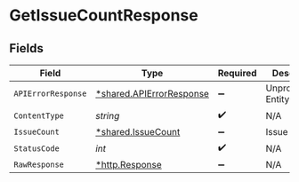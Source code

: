 # GetIssueCountResponse


## Fields

| Field                                                               | Type                                                                | Required                                                            | Description                                                         |
| ------------------------------------------------------------------- | ------------------------------------------------------------------- | ------------------------------------------------------------------- | ------------------------------------------------------------------- |
| `APIErrorResponse`                                                  | [*shared.APIErrorResponse](../../models/shared/apierrorresponse.md) | :heavy_minus_sign:                                                  | Unprocessable Entity                                                |
| `ContentType`                                                       | *string*                                                            | :heavy_check_mark:                                                  | N/A                                                                 |
| `IssueCount`                                                        | [*shared.IssueCount](../../models/shared/issuecount.md)             | :heavy_minus_sign:                                                  | Issue count                                                         |
| `StatusCode`                                                        | *int*                                                               | :heavy_check_mark:                                                  | N/A                                                                 |
| `RawResponse`                                                       | [*http.Response](https://pkg.go.dev/net/http#Response)              | :heavy_minus_sign:                                                  | N/A                                                                 |